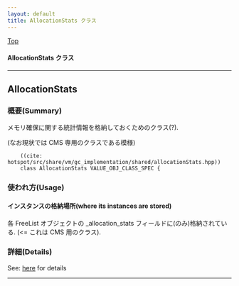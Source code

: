 ```yaml
---
layout: default
title: AllocationStats クラス 
---
```

[Top](../index.html)

#### AllocationStats クラス 



---
## <a name="nolrqevRhy" id="nolrqevRhy">AllocationStats</a>

### 概要(Summary)
メモリ確保に関する統計情報を格納しておくためのクラス(?).

(なお現状では CMS 専用のクラスである模様)


```
    ((cite: hotspot/src/share/vm/gc_implementation/shared/allocationStats.hpp))
    class AllocationStats VALUE_OBJ_CLASS_SPEC {
```

### 使われ方(Usage)
#### インスタンスの格納場所(where its instances are stored)
各 FreeList オブジェクトの _allocation_stats フィールドに(のみ)格納されている. (<= これは CMS 用のクラス).




### 詳細(Details)
See: [here](../doxygen/classAllocationStats.html) for details

---
